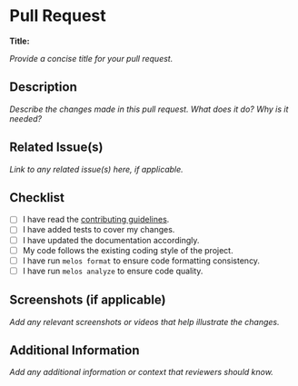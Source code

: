 # Pull Request

**Title:**

*Provide a concise title for your pull request.*

## Description

*Describe the changes made in this pull request. What does it do? Why is it needed?*

## Related Issue(s)

*Link to any related issue(s) here, if applicable.*

## Checklist

- [ ] I have read the [contributing guidelines](https://github.com/bahricanyesil/flutter-common-resources/blob/main/CONTRIBUTING.md).
- [ ] I have added tests to cover my changes.
- [ ] I have updated the documentation accordingly.
- [ ] My code follows the existing coding style of the project.
- [ ] I have run `melos format` to ensure code formatting consistency.
- [ ] I have run `melos analyze` to ensure code quality.

## Screenshots (if applicable)

*Add any relevant screenshots or videos that help illustrate the changes.*

## Additional Information

*Add any additional information or context that reviewers should know.*
